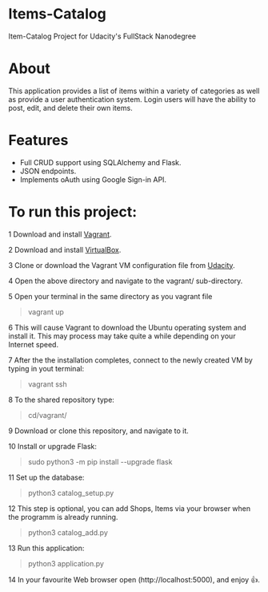 # Items-Catalog
Item-Catalog Project for Udacity's FullStack Nanodegree

# About
This application provides a list of items within a variety of categories as well as provide a user authentication system. Login users will have the ability to post, edit, and delete their own items.

# Features
- Full CRUD support using SQLAlchemy and Flask.
- JSON endpoints.
- Implements oAuth using Google Sign-in API.

# To run this project:

1 Download and install [Vagrant](https://www.vagrantup.com/downloads.html).

2 Download and install [VirtualBox](https://www.virtualbox.org/wiki/Downloads).

3 Clone or download the Vagrant VM configuration file from [Udacity](https://github.com/udacity/fullstack-nanodegree-vm).

4 Open the above directory and navigate to the vagrant/ sub-directory.

5 Open your terminal in the same directory as you vagrant file

>vagrant up

6 This will cause Vagrant to download the Ubuntu operating system and install it. This may process may take quite a while depending on your Internet speed.

7 After the the installation completes, connect to the newly created VM by typing in yout terminal:

>vagrant ssh

8 To the shared repository type:

>cd/vagrant/

9 Download or clone this repository, and navigate to it.

10 Install or upgrade Flask:

>sudo python3 -m pip install --upgrade flask

11 Set up the database:

>python3 catalog_setup.py

12 This step is optional, you can add Shops, Items via your browser when the programm is already running.

>python3 catalog_add.py

13 Run this application:

>python3 application.py

14 In your favourite Web browser open (http://localhost:5000), and enjoy :+1:.
